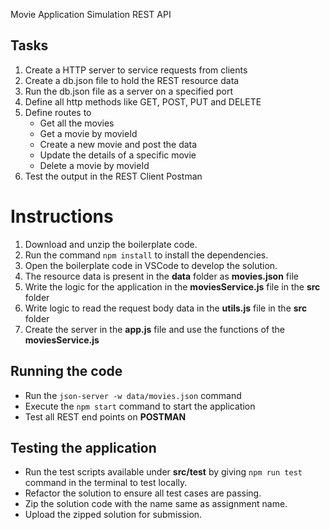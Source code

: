 Movie Application Simulation
REST API

## Tasks

1. Create a HTTP server to service requests from clients​
2. Create a db.json file to hold the REST resource data ​
3. Run the db.json file as a server on a specified port​
4. Define all http methods like GET, POST, PUT and DELETE​
5. Define routes to​
    - Get all the movies​
    - Get a movie by movieId​
    - Create a new movie and post the data​
    - Update the details of a specific movie​
    - Delete a movie by movieId​
6. Test the output in the REST Client Postman​


# Instructions

1. Download and unzip the boilerplate code.
2. Run the command `npm install` to install the dependencies.
3. Open the boilerplate code in VSCode to develop the solution.
4. The resource data is present in the **data** folder as **movies.json** file
5. Write the logic for the application in the **moviesService.js** file in the **src** folder
6. Write logic to read the request body data in the **utils.js** file in the **src** folder
7. Create the server in the **app.js** file and use the functions of the **moviesService.js**

## Running the code

- Run the `json-server -w data/movies.json` command
- Execute the `npm start` command to start the application
- Test all REST end points on **POSTMAN**

## Testing the application

- Run the test scripts available under **src/test** by giving `npm run test` command in the terminal to test locally.
- Refactor the solution to ensure all test cases are passing.
- Zip the solution code with the name same as assignment name.
- Upload the zipped solution for submission.

